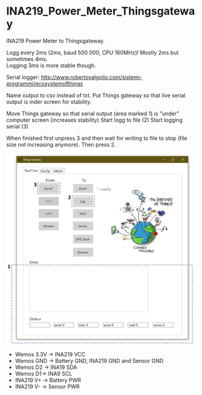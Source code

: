 # INA219_Power_Meter_Thingsgateway
INA219 Power Meter to Thingsgateway.

Logg every 2ms (2ms, baud 500 000, CPU 160MHz)! Mostly 2ms but sometimes 4ms.  
Logging 3ms is more stable though. 

Serial logger: 
http://www.robertovalgolio.com/sistemi-programmi/ecosystemofthings

Name output to csv instead of txt. 
Put Things gateway so that live serial output is inder screen for stability. 

Move Things gateway so that serial output (area marked 1) is "under" computer screen (increases stability)
Start logg to file (2)
Start logging serial (3)

When finished first unpress 3 and then wait for writing to file to stop (file size not increasing anymore). Then press 2. 

![](Images/Screen_Things_Gateway.JPG?raw=true)

- Wemos 3.3V -> INA219 VCC
- Wemos GND -> Battery GND, INA219 GND and Sensor GND
- Wemos D2 -> INA19 SDA
- Wemos D1-> INA9 SCL
- INA219 V+ -> Battery PWR
- INA219 V- -> Sensor PWR
